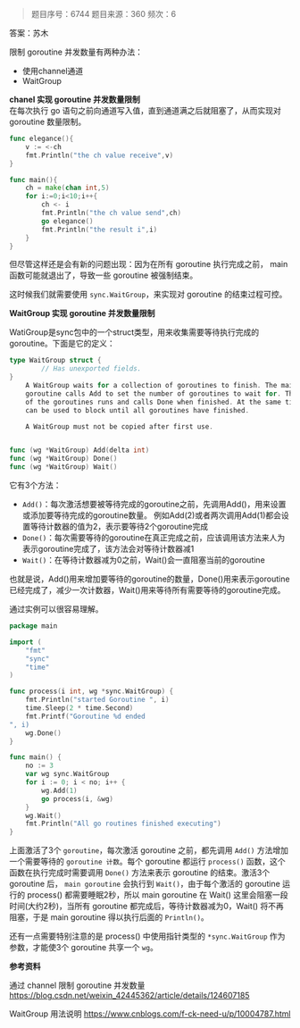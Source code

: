 > 题目序号：6744
> 题目来源：360
> 频次：6

答案：苏木

限制 goroutine 并发数量有两种办法：

* 使用channel通道
* WaitGroup

**chanel 实现 goroutine 并发数量限制**  
在每次执行 go 语句之前向通道写入值，直到通道满之后就阻塞了，从而实现对 goroutine 数量限制。

```go
func elegance(){
    v := <-ch
    fmt.Println("the ch value receive",v)
}

func main(){
    ch = make(chan int,5)
    for i:=0;i<10;i++{
        ch <- i
        fmt.Println("the ch value send",ch)
        go elegance()
        fmt.Println("the result i",i)
    }
}
```

但尽管这样还是会有新的问题出现：因为在所有 goroutine 执行完成之前， main 函数可能就退出了，导致一些 goroutine 被强制结束。

这时候我们就需要使用 `sync.WaitGroup`，来实现对 goroutine 的结束过程可控。

**WaitGroup 实现 goroutine 并发数量限制** 

WatiGroup是sync包中的一个struct类型，用来收集需要等待执行完成的goroutine。下面是它的定义：

```go
type WaitGroup struct {
        // Has unexported fields.
}
    A WaitGroup waits for a collection of goroutines to finish. The main
    goroutine calls Add to set the number of goroutines to wait for. Then each
    of the goroutines runs and calls Done when finished. At the same time, Wait
    can be used to block until all goroutines have finished.

    A WaitGroup must not be copied after first use.


func (wg *WaitGroup) Add(delta int)
func (wg *WaitGroup) Done()
func (wg *WaitGroup) Wait()
```

它有3个方法：

* `Add()`：每次激活想要被等待完成的goroutine之前，先调用Add()，用来设置或添加要等待完成的goroutine数量。
  例如Add(2)或者两次调用Add(1)都会设置等待计数器的值为2，表示要等待2个goroutine完成
* `Done()`：每次需要等待的goroutine在真正完成之前，应该调用该方法来人为表示goroutine完成了，该方法会对等待计数器减1
* `Wait()`：在等待计数器减为0之前，Wait()会一直阻塞当前的goroutine

也就是说，Add()用来增加要等待的goroutine的数量，Done()用来表示goroutine已经完成了，减少一次计数器，Wait()用来等待所有需要等待的goroutine完成。

通过实例可以很容易理解。

```go
package main

import (  
    "fmt"
    "sync"
    "time"
)

func process(i int, wg *sync.WaitGroup) {  
    fmt.Println("started Goroutine ", i)
    time.Sleep(2 * time.Second)
    fmt.Printf("Goroutine %d ended
", i)
    wg.Done()
}

func main() {  
    no := 3
    var wg sync.WaitGroup
    for i := 0; i < no; i++ {
        wg.Add(1)
        go process(i, &wg)
    }
    wg.Wait()
    fmt.Println("All go routines finished executing")
}
```

上面激活了3个 `goroutine`，每次激活 goroutine 之前，都先调用 `Add()` 方法增加一个需要等待的 `goroutine 计数`。每个 goroutine 都运行 `process()` 函数，这个函数在执行完成时需要调用 `Done()` 方法来表示 goroutine 的结束。激活3个 goroutine 后， `main goroutine` 会执行到 `Wait()`，由于每个激活的 goroutine 运行的 process() 都需要睡眠2秒，所以 main goroutine 在 Wait() 这里会阻塞一段时间(大约2秒)，当所有 goroutine 都完成后，等待计数器减为0，Wait() 将不再阻塞，于是 main goroutine 得以执行后面的 `Println()`。

还有一点需要特别注意的是 process() 中使用指针类型的 `*sync.WaitGroup` 作为参数，才能使3个 goroutine 共享一个 `wg`。

**参考资料**

通过 channel 限制 goroutine 并发数量 
https://blog.csdn.net/weixin_42445362/article/details/124607185

WaitGroup 用法说明 
https://www.cnblogs.com/f-ck-need-u/p/10004787.html
